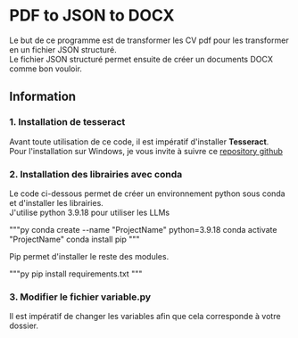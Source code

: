 # PDF to JSON to DOCX

Le but de ce programme est de transformer les CV pdf pour les transformer en un fichier JSON structuré.  
Le fichier JSON structuré permet ensuite de créer un documents DOCX comme bon vouloir. 

## Information

### 1. Installation de tesseract
Avant toute utilisation de ce code, il est impératif d'installer **Tesseract**.  
Pour l'installation sur Windows, je vous invite à suivre ce [repository github](https://github.com/UB-Mannheim/tesseract/wiki)


### 2. Installation des librairies avec conda 

Le code ci-dessous permet de créer un environnement python sous conda et d'installer les librairies.  
J'utilise python 3.9.18 pour utiliser les LLMs

"""py
conda create --name "ProjectName" python=3.9.18
conda activate "ProjectName"
conda install pip
"""

Pip permet d'installer le reste des modules. 

"""py 
pip install requirements.txt
"""

### 3. Modifier le fichier variable.py
Il est impératif de changer les variables afin que cela corresponde à votre dossier. 


